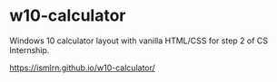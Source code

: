 # w10-calculator
Windows 10 calculator layout with vanilla HTML/CSS for step 2 of CS Internship.

https://ismlrn.github.io/w10-calculator/